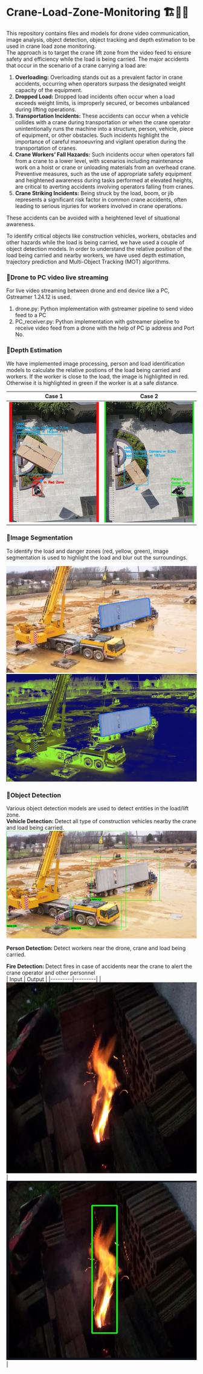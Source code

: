 # Crane-Load-Zone-Monitoring 🏗️👷‍♂️
This repository contains files and models for drone video communication, image analysis, object detection, object tracking and depth estimation to be used in crane load zone monitoring.<br>
The approach is to target the crane lift zone from the video feed to ensure safety and efficiency while the load is being carried. The major accidents that occur in the scenario of a crane carrying a load are:<br>
<ol>
  <li><b>Overloading:</b> Overloading stands out as a prevalent factor in crane accidents, occurring when operators surpass the designated weight capacity of the equipment.</li>
  <li><b>Dropped Load:</b> Dropped load incidents often occur when a load exceeds weight limits, is improperly secured, or becomes unbalanced during lifting operations.</li>
  <li><b>Transportation Incidents:</b> These accidents can occur when a vehicle collides with a crane during transportation or when the crane operator unintentionally runs the machine into a structure, person, vehicle, piece of equipment, or other obstacles. Such incidents highlight the importance of careful manoeuvring and vigilant operation during the transportation of cranes.</li>
  <li><b>Crane Workers’ Fall Hazards:</b> Such incidents occur when operators fall from a crane to a lower level, with scenarios including maintenance work on a hoist or crane or unloading materials from an overhead crane. Preventive measures, such as the use of appropriate safety equipment and heightened awareness during tasks performed at elevated heights, are critical to averting accidents involving operators falling from cranes. </li>
  <li><b>Crane Striking Incidents:</b> Being struck by the load, boom, or jib represents a significant risk factor in common crane accidents, often leading to serious injuries for workers involved in crane operations.</li>
</ol>

These accidents can be avoided with a heightened level of situational awareness.




To identify critical objects like construction vehicles, workers, obstacles and other hazards while the load is being carried, we have used a couple of object detection models. In order to understand the relative position of the load being carried and nearby workers, we have used depth estimation, trajectory prediction and Multi-Object Tracking (MOT) algorithms. 
### 📍Drone to PC video live streaming
For live video streaming between drone and end device like a PC, Gstreamer 1.24.12 is used.<br>
<ol>
  <li>drone.py: Python implementation with gstreamer pipeline to send video feed to a PC</li>
  <li>PC_receiver.py: Python implementation with gstreamer pipeline to receive video feed from a drone with the help of PC ip address and Port No.</li>
</ol>

### 📍Depth Estimation
We have implemented image processing, person and load identification models to calculate the relative postions of the load being carried and workers. If the worker is close to the load, the image is highlighted in red. Otherwise it is highlighted in green if the worker is at a safe distance.

| Case 1 | Case 2 |
|---------|---------|
| ![](https://github.com/Parth-D3/Crane-Load-Zone-Monitoring/blob/main/output_images/mot1.png) | ![](https://github.com/Parth-D3/Crane-Load-Zone-Monitoring/blob/main/output_images/mot2.png) |

### 📍Image Segmentation
To identify the load and danger zones (red, yellow, green), image segmentation is used to highlight the load and blur out the surroundings.

![](https://github.com/Parth-D3/Crane-Load-Zone-Monitoring/blob/main/output_images/img_seg1.png)
![](https://github.com/Parth-D3/Crane-Load-Zone-Monitoring/blob/main/output_images/img_seg2.png)

### 📍Object Detection
Various object detection models are used to detect entities in the load/lift zone.
<br>
<b>Vehicle Detection: </b> Detect all type of construction vehicles nearby the crane and load being carried.
![](https://github.com/Parth-D3/Crane-Load-Zone-Monitoring/blob/main/output_images/crane3.png)

<b>Person Detection: </b> Detect workers near the drone, crane and load being carried. <br>


<b>Fire Detection: </b> Detect fires in case of accidents near the crane to alert the crane operator and other personnel<br>
| Input | Output |
|---------|---------|
| ![](https://github.com/Parth-D3/Crane-Load-Zone-Monitoring/blob/main/output_images/fire.jpg) | ![](https://github.com/Parth-D3/Crane-Load-Zone-Monitoring/blob/main/output_images/detected_fire.jpeg) |

